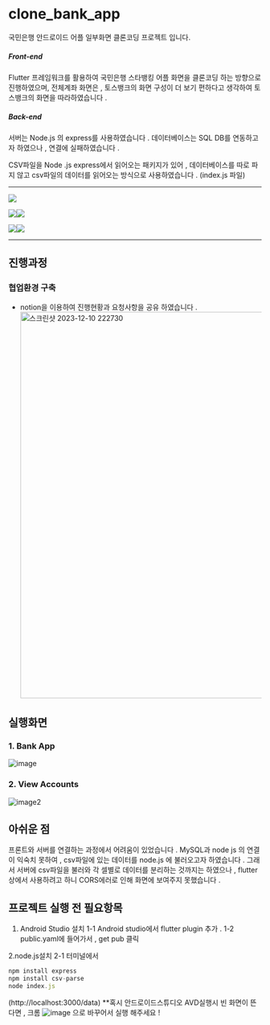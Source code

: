 # clone_bank_app

국민은행 안드로이드 어플 일부화면 클론코딩 프로젝트 입니다.

##### Front-end
Flutter 프레임워크를 활용하여 국민은행 스타뱅킹 어플 화면을 클론코딩 하는 방향으로 진행하였으며,
전체계좌 화면은 , 토스뱅크의 화면 구성이 더 보기 편하다고 생각하여 토스뱅크의 화면을 따라하였습니다 . 

##### Back-end
서버는 Node.js 의 express를 사용하였습니다 . 
데이터베이스는 SQL DB를 연동하고자 하였으나 , 연결에 실패하였습니다 .

CSV파일을 Node .js express에서 읽어오는 패키지가 있어 , 데이터베이스를 따로 파지 않고 
csv파일의 데이터를 읽어오는 방식으로 사용하였습니다 . 
(index.js 파일)

---


<img src="https://img.shields.io/badge/flutter-02569B?style=for-the-badge&logo=html5&logoColor=white">

<img src="https://img.shields.io/badge/nodedotjs-339933?style=for-the-badge&logo=html5&logoColor=white"><img src="https://img.shields.io/badge/express-000000?style=for-the-badge&logo=html5&logoColor=white">

<img src="https://img.shields.io/badge/notion-000000?style=for-the-badge&logo=html5&logoColor=white"><img src="https://img.shields.io/badge/github-181717?style=for-the-badge&logo=html5&logoColor=white">

---


## 진행과정

### 협업환경 구축
- notion을 이용하여 진행현황과 요청사항을 공유 하였습니다 . 
  <img width="769" alt="스크린샷 2023-12-10 222730" src="https://github.com/Clone-Bank-App/Clone_Bank_App/assets/121094346/e1c364ce-5a8c-4661-a099-6de7d2812021">


## 실행화면

### 1. Bank App
![image](https://github.com/Clone-Bank-App/Clone_Bank_App/assets/121094346/5cfb20b2-3b8b-4944-86b8-8caa843665e7)

### 2. View Accounts
![image2](https://github.com/Clone-Bank-App/Clone_Bank_App/assets/121094346/84448d9a-e3f4-47aa-9d5b-15c075a10fd8)



## 아쉬운 점 
   프론트와 서버를 연결하는 과정에서 어려움이 있었습니다 .
   MySQL과 node js 의 연결이 익숙치 못하여 , csv파일에 있는 데이터를 node.js 에 불러오고자 하였습니다 . 
   그래서 서버에 csv파일을 불러와 각 셀별로 데이터를 분리하는 것까지는 하였으나 , 
   flutter 상에서 사용하려고 하니 CORS에러로 인해 화면에 보여주지 못했습니다 . 


## 프로젝트 실행 전 필요항목

1. Android Studio 설치 
1-1 Android studio에서 flutter plugin 추가 . 
1-2 public.yaml에 들어가서 , get pub 클릭 

2.node.js설치 
2-1 터미널에서

  ```javascript
  npm install express
  npm install csv-parse
 node index.js
```


(http://localhost:3000/data) 
**혹시 안드로이드스튜디오 AVD실행시 빈 화면이 뜬다면 , 크롬 ![image](https://github.com/Clone-Bank-App/Clone_Bank_App/assets/38944609/19750d0a-d7c4-4cd0-825b-957bd3b76239) 으로 바꾸어서 실행 해주세요 ! 




